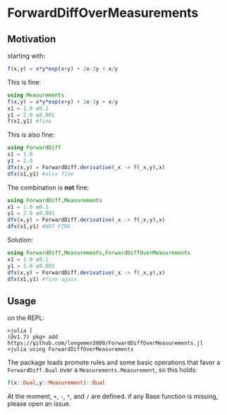 # ForwardDiffOverMeasurements

## Motivation

starting with:
```julia
f(x,y) = x*y*exp(x+y) + 2x-2y + x/y
```
This is fine:
```julia
using Measurements
f(x,y) = x*y*exp(x+y) + 2x-2y + x/y
x1 = 1.0 ±0.1
y1 = 2.0 ±0.001
f(x1,y1) #fine
```
This is also fine:

```julia
using ForwardDiff
x1 = 1.0
y1 = 2.0
dfx(x,y) = ForwardDiff.derivative(_x -> f(_x,y),x)
dfx(x1,y1) #also fine
```

The combination is **not** fine:
```julia
using ForwardDiff,Measurements
x1 = 1.0 ±0.1
y1 = 2.0 ±0.001
dfx(x,y) = ForwardDiff.derivative(_x -> f(_x,y),x)
dfx(x1,y1) #NOT FINE
```
Solution:

```julia
using ForwardDiff,Measurements,ForwardDiffOverMeasurements
x1 = 1.0 ±0.1
y1 = 2.0 ±0.001
dfx(x,y) = ForwardDiff.derivative(_x -> f(_x,y),x)
dfx(x1,y1) #fine again
```

## Usage
on the REPL:
```
>julia [
(@v1.7) pkg> add https://github.com/longemen3000/ForwardDiffOverMeasurements.jl
>julia using ForwardDiffOverMeasurements
```

The package loads promote rules and some basic operations that favor a `ForwardDiff.Dual` over a `Measurements.Measurement`, so this holds:
```julia
f(x::Dual,y::Measurement)::Dual
```

At the moment, `+`, `-`, `*`, and `/` are defined. if any Base function is missing, please open an issue.

